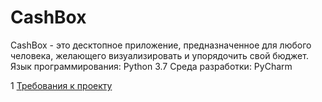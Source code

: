 # CashBox
CashBox - это десктопное приложение, предназначенное для любого человека, желающего визуализировать и упорядочить свой бюджет.
 Язык программирования: Python 3.7
 Среда разработки: PyCharm

1 [Требования к проекту](docs/project_requirements.md)
